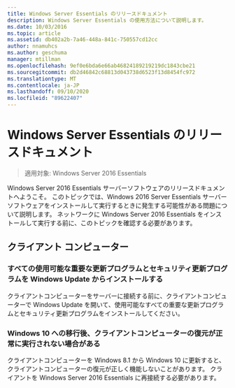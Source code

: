 ```yaml
---
title: Windows Server Essentials のリリースドキュメント
description: Windows Server Essentials の使用方法について説明します。
ms.date: 10/03/2016
ms.topic: article
ms.assetid: db402a2b-7a46-448a-841c-750557cd12cc
author: nnamuhcs
ms.author: geschuma
manager: mtillman
ms.openlocfilehash: 9ef0e6bda6e66ab46824189219219dc1843cbe21
ms.sourcegitcommit: db2d46842c68813d043738d6523f13d8454fc972
ms.translationtype: MT
ms.contentlocale: ja-JP
ms.lasthandoff: 09/10/2020
ms.locfileid: "89622407"
---
```

# <a name="release-documentation-for-windows-server-essentials"></a>Windows Server Essentials のリリースドキュメント

>適用対象: Windows Server 2016 Essentials

Windows Server 2016 Essentials サーバーソフトウェアのリリースドキュメントへようこそ。 このトピックでは、Windows 2016 Server Essentials サーバーソフトウェアをインストールして実行するときに発生する可能性がある問題について説明します。 ネットワークに Windows Server 2016 Essentials をインストールして実行する前に、このトピックを確認する必要があります。

## <a name="client-computers"></a>クライアント コンピューター

### <a name="install-all-available-critical-and-security-updates-from-windows-update"></a>すべての使用可能な重要な更新プログラムとセキュリティ更新プログラムを Windows Update からインストールする

クライアントコンピューターをサーバーに接続する前に、クライアントコンピューターで Windows Update を開いて、使用可能なすべての重要な更新プログラムとセキュリティ更新プログラムをインストールしてください。

### <a name="client-computer-restore-may-not-succeed-after-migration-to-windows-10"></a>Windows 10 への移行後、クライアントコンピューターの復元が正常に実行されない場合がある
 クライアントコンピューターを Windows 8.1 から Windows 10 に更新すると、クライアントコンピューターの復元が正しく機能しないことがあります。 クライアントを Windows Server 2016 Essentials に再接続する必要があります。
